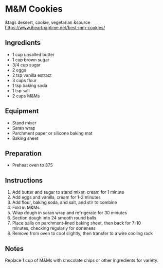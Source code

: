 # M&M Cookies

&tags dessert, cookie, vegetarian
&source https://www.iheartnaptime.net/best-mm-cookies/

## Ingredients

- 1 cup unsalted butter
- 1 cup brown sugar
- 3/4 cup sugar
- 2 eggs
- 2 tsp vanilla extract
- 3 cups flour
- 1 tsp baking soda
- 1 tsp salt
- 2 cups M&Ms

## Equipment

- Stand mixer
- Saran wrap
- Parchment paper or silicone baking mat
- Baking sheet

## Preparation

- Preheat oven to 375

## Instructions

1. Add butter and sugar to stand mixer, cream for 1 minute
1. Add eggs and vanilla, cream for 1-2 minutes
1. Add flour, baking soda, and salt, and stir to combine
1. Fold in M&Ms
1. Wrap dough in saran wrap and refrigerate for 30 minutes
1. Section dough into 24 smooth round balls
1. Place balls on parchment-lined baking sheet, then back for 7-10 minutes, checking regularly for doneness
1. Remove from oven to cool slightly, then transfer to a wire cooling rack

## Notes

Replace 1 cup of M&Ms with chocolate chips or other ingredients for variety.